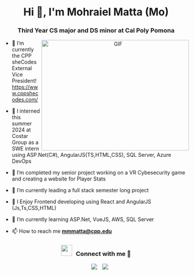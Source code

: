 <h1 align="center">Hi 👋, I'm Mohraiel Matta (Mo) </h1>
<h3 align="center">Third Year CS major and DS minor at Cal Poly Pomona </h3>


<a target="_blank" align="center">
  <img align="right" top="500" height="300" width="400" alt="GIF" src="https://cdn-images-1.medium.com/max/720/0*41inHKnPhGb04HsO.gif">
</a>

- 👻 I’m currently the CPP sheCodes External Vice President! https://www.cppshecodes.com/

- 🤯 I interned this summer 2024 at Costar Group as a SWE intern using ASP.Net(C#), AngularJS(TS,HTML,CSS), SQL Server, Azure DevOps
  
- 🔭 I’m completed my senior project working on a VR Cybesecurity game and creating a website for Player Stats

- 🌱 I’m currently leading a full stack semester long project

- 🤝 I Enjoy Frontend developing using React and AngularJS (Js,Ts,CSS,HTML)

- 🌱 I’m currently learning ASP.Net, VueJS, AWS, SQL Server

- 📫 How to reach me **mmmatta@cpp.edu**

<h3 align="center" > <img src="https://media.giphy.com/media/iY8CRBdQXODJSCERIr/giphy.gif" width="30" height="30" style="margin-right: 10px;">Connect with me 🤝 </h3>

<p align="center">

 <div align="center"  class="icons-social" style="margin-left: 10px;">
        <a style="margin-left: 10px;"  target="_blank" href="https://www.linkedin.com/in/mohraiel-matta-a581a7221/">
			<img src="https://img.icons8.com/doodle/40/000000/linkedin--v2.png"></a>
        <a style="margin-left: 10px;" target="_blank" href="https://github.com/mohraielm">
		<img src="https://img.icons8.com/doodle/40/000000/github--v1.png"></a>
      </div>

</p>
